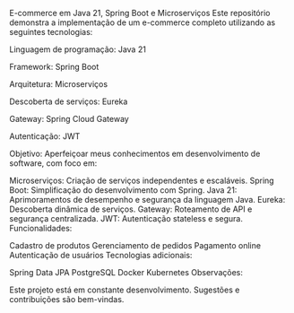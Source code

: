 E-commerce em Java 21, Spring Boot e Microserviços
Este repositório demonstra a implementação de um e-commerce completo utilizando as seguintes tecnologias:

Linguagem de programação: Java 21

Framework: Spring Boot

Arquitetura: Microserviços

Descoberta de serviços: Eureka

Gateway: Spring Cloud Gateway

Autenticação: JWT

Objetivo: Aperfeiçoar meus conhecimentos em desenvolvimento de software, com foco em:

Microserviços: Criação de serviços independentes e escaláveis.
Spring Boot: Simplificação do desenvolvimento com Spring.
Java 21: Aprimoramentos de desempenho e segurança da linguagem Java.
Eureka: Descoberta dinâmica de serviços.
Gateway: Roteamento de API e segurança centralizada.
JWT: Autenticação stateless e segura.
Funcionalidades:

Cadastro de produtos
Gerenciamento de pedidos
Pagamento online
Autenticação de usuários
Tecnologias adicionais:

Spring Data JPA
PostgreSQL
Docker
Kubernetes
Observações:

Este projeto está em constante desenvolvimento.
Sugestões e contribuições são bem-vindas.
